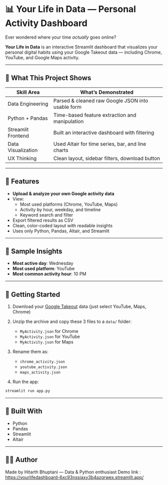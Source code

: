# 📊 Your Life in Data — Personal Activity Dashboard

Ever wondered where your time _actually_ goes online?

**Your Life in Data** is an interactive Streamlit dashboard that visualizes your personal digital habits using your Google Takeout data — including Chrome, YouTube, and Google Maps activity.

---

## 🧠 What This Project Shows

| Skill Area         | What’s Demonstrated                               |
| ------------------ | ------------------------------------------------- |
| Data Engineering   | Parsed & cleaned raw Google JSON into usable form |
| Python + Pandas    | Time-based feature extraction and manipulation    |
| Streamlit Frontend | Built an interactive dashboard with filtering     |
| Data Visualization | Used Altair for time series, bar, and line charts |
| UX Thinking        | Clean layout, sidebar filters, download button    |

---

## 🎯 Features

- **Upload & analyze your own Google activity data**
- View:
  - Most used platforms (Chrome, YouTube, Maps)
  - Activity by hour, weekday, and timeline
  - Keyword search and filter
- Export filtered results as CSV
- Clean, color-coded layout with readable insights
- Uses only Python, Pandas, Altair, and Streamlit

---

## 🧾 Sample Insights

- **Most active day**: Wednesday
- **Most used platform**: YouTube
- **Most common activity hour**: 10 PM

---

## 🚀 Getting Started

1. Download your [Google Takeout](https://takeout.google.com/) data (just select YouTube, Maps, Chrome)
2. Unzip the archive and copy these 3 files to a `data/` folder:
   - `MyActivity.json` for Chrome
   - `MyActivity.json` for YouTube
   - `MyActivity.json` for Maps
3. Rename them as:

   - `chrome_activity.json`
   - `youtube_activity.json`
   - `maps_activity.json`

4. Run the app:

```bash
streamlit run app.py
```

---

## 🧰 Built With

- Python
- Pandas
- Streamlit
- Altair

---

## 🧑‍💻 Author

Made by Hitarth Bhuptani — Data & Python enthusiast
Demo link : https://yourlifedashboard-6xc93nssjaxy3b4azgrwex.streamlit.app/
